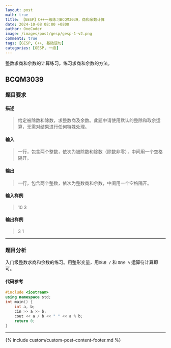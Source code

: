 ```yaml
---
layout: post
math: true
title: 【GESP】C++一级练习BCQM3039，商和余数计算
date: 2024-10-08 08:00 +0800
author: OneCoder
image: /images/post/gesp/gesp-1-v2.png
comments: true
tags: [GESP, C++, 基础语句]
categories: [GESP, 一级]
---
```

整数求商和余数的计算练习。练习求商和余数的方法。

<!--more-->

## BCQM3039

### 题目要求

#### 描述

>给定被除数和除数，求整数商及余数。此题中请使用默认的整除和取余运算，无需对结果进行任何特殊处理。

#### 输入

>一行，包含两个整数，依次为被除数和除数（除数非零），中间用一个空格隔开。

#### 输出

>一行，包含两个整数，依次为整数商和余数，中间用一个空格隔开。

#### 输入样例

>10 3

#### 输出样例

>3 1

---

### 题目分析

入门级整数求商和余数的练习。用整形变量，用`除法 /` 和 `取余 %` 运算符计算即可。

#### 代码参考

```cpp
#include <iostream>
using namespace std;
int main() {
    int a, b;
    cin >> a >> b;
    cout << a / b << " " << a % b;
    return 0;
}
```

---

{% include custom/custom-post-content-footer.md %}
